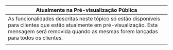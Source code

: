 |                                                                     Atualmente na Pré-visualização Pública                                                                      |
|----------------------------------------------------------------------------------------------------------------------------------------------------------------------|
| As funcionalidades descritas neste tópico só estão disponíveis para clientes que estão atualmente em pré-visualização. Esta mensagem será removida quando as mesmas forem lançadas para todos os clientes. |
|                                                                                                                                                                      |

